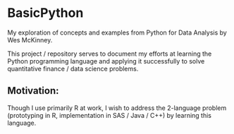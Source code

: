 # BasicPython
My exploration of concepts and examples from Python for Data Analysis by Wes McKinney.

This project / repository serves to document my efforts at learning the Python programming language and applying it successfully to solve quantitative finance / data science problems. 

## Motivation:
Though I use primarily R at work, I wish to address the 2-language problem (prototyping in R, implementation in SAS / Java / C++) by learning this language. 
